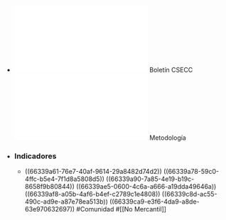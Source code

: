 - ![bol-CSECC-2022pr.pdf](../assets/bol-CSECC-2022pr_1714657432225_0.pdf) Boletín CSECC
  ![DSO-CSCEN-MET-001-V2.pdf](../assets/DSO-CSCEN-MET-001-V2_1714657640426_0.pdf) Metodología
- ### Indicadores
	- ((66339a61-76e7-40af-9614-29a8482d74d2))
	  ((66339a78-59c0-4ffc-b5e4-7f1d8a5808d5))
	  ((66339a90-7a85-4e19-b19c-8658f9b80844))
	  ((66339ae5-0600-4c6a-a666-a19dda49646a))
	  ((66339af8-a05b-4af6-b4ef-c2789c1e4808))
	  ((66339c8d-ac55-490c-ad9e-a87e78ea513b))
	  ((66339ca9-e3f6-4da9-a8de-63e970632697))
	  #Comunidad #[[No Mercantil]]